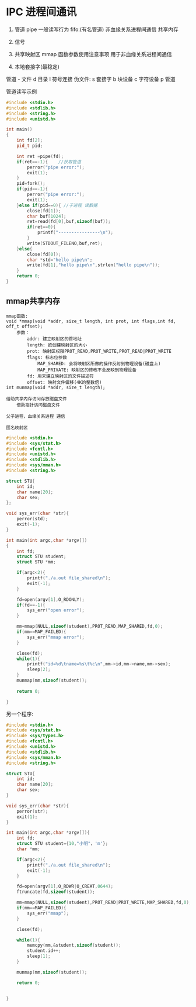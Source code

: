 # IPC 进程间通讯
1. 管道
    pipe
        一般读写行为
    fifo:(有名管道)
        非血缘关系进程间通信
    共享内存
        
2. 信号
3. 共享映射区
    mmap
        函数参数使用注意事项
        用于非血缘关系进程间通信
4. 本地套接字(最稳定)

管道
    - 文件
    d 目录
    l 符号连接
    伪文件:
    s 套接字
    b 块设备
    c 字符设备
    p 管道

管道读写示例
```cpp
#include <stdio.h>
#include <stdlib.h>
#include <string.h>
#include <unistd.h>

int main()
{
    int fd[2];
    pid_t pid;

    int ret =pipe(fd);
    if(ret==-1){    //获取管道
        perror("pipe error:");
        exit(1);
    }
    pid=fork();
    if(pid==-1){
        perror("pipe error:");
        exit(1);
    }else if(pid==0){ //子进程 读数据
        close(fd[1]);
        char buf[1024];
        ret=read(fd[0],buf,sizeof(buf));
        if(ret==0){
            printf("----------------\n");
        }
        write(STDOUT_FILENO,buf,ret);
    }else{
        close(fd[0]);
        char *std="hello pipe\n";
        write(fd[1],"hello pipe\n",strlen("hello pipe\n"));
    }
    return 0;
}
```

## mmap共享内存

    mmap函数:
    void *mmap(void *addr, size_t length, int prot, int flags,int fd, off_t offset);
        参数：
            addr: 建立映射区的首地址
            length: 欲创建映射区的大小
            prot: 映射区权限PROT_READ,PROT_WRITE,PROT_READ|PROT_WRITE
            flags: 标志位参数
                MAP_SHARED: 会将映射区所做的操作反射到物理设备(磁盘上)
                MAP_PRIVATE: 映射区的修改不会反映到物理设备
            fd: 用来建立映射区的文件描述符
            offset: 映射文件偏移(4K的整数倍)
    int munmap(void *addr, size_t length);

    借助共享内存访问存放磁盘文件
        借助指针访问磁盘文件

    父子进程，血缘关系进程 通信

    匿名映射区

```c
#include <stdio.h>
#include <sys/stat.h>
#include <fcntl.h>
#include <unistd.h>
#include <stdlib.h>
#include <sys/mman.h>
#include <string.h>

struct STU{
    int id;
    char name[20];
    char sex;
};

void sys_err(char *str){
    perror(std);
    exit(-1);
}

int main(int argc,char *argv[])
{
    int fd;
    struct STU student;
    struct STU *mm;

    if(argc<2){
        printf("./a.out file_shared\n");
        exit(-1);
    }

    fd=open(argv[1],O_RDONLY);
    if(fd==-1){
        sys_err("open error");
    }

    mm=mmap(NULL,sizeof(student),PROT_READ,MAP_SHARED,fd,0);
    if(mm==MAP_FAILED){
        sys_err("mmap error");
    }

    close(fd);
    while(1){
        printf("id=%d\tname=%s\t%c\n",mm->id,mm->name,mm->sex);
        sleep(2);
    }
    munmap(mm,sizeof(student));
    
    return 0;

}
```
另一个程序:
```cpp
#include <stdio.h>
#include <sys/stat.h>
#include <sys/types.h>
#include <fcntl.h>
#include <unistd.h>
#include <stdlib.h>
#include <sys/mman.h>
#include <string.h>

struct STU{
    int id;
    char name[20];
    char sex;
}

void sys_err(char *str){
    perror(str);
    exit(1);
}

int main(int argc,char *argv[]){
    int fd;
    struct STU student={10,"小明"，'m'};
    char *mm;

    if(argc<2){
        printf("./a.out file_shared\n");
        exit(-1);
    }

    fd=open(argv[1],O_RDWR|O_CREAT,0644);
    ftruncate(fd,sizeof(student));

    mm=mmap(NULL,sizeof(student),PROT_READ|PROT_WRITE,MAP_SHARED,fd,0);
    if(mm==MAP_FAILED){
        sys_err("mmap");
    }

    close(fd);

    while(1){
        memcpy(mm,&student,sizeof(student));
        student.id++;
        sleep(1);
    }

    munmap(mm,sizeof(student));

    return 0;


}

```